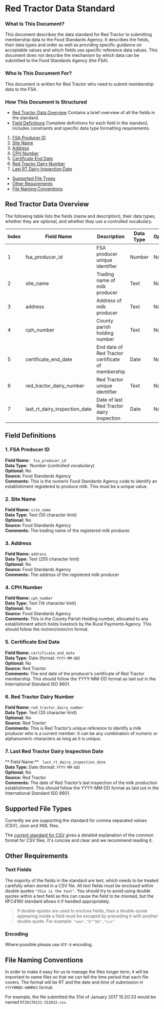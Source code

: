 # Red Tractor Data Standard
### What Is This Document?
This document describes the data standard for Red Tractor to submitting membership data to the Food Standards Agency. It describes the fields, their data types and order as well as providing specific guidance on acceptable values and which fields use specific reference data values.
This document does not describe the mechanism by which data can be submitted to the Food Standards Agency (the FSA).
### Who Is This Document For?
This document is written for Red Tractor who need to submit membership data to the FSA.
### How This Document Is Structured
- [Red Tractor Data Overview](#red-tractor-data-overview) Contains a brief overview of all the fields in the standard.  
- [Field Definitions](#field-definitions) Complete definitions for each field in the standard, includes constraints and specific data type formatting requirements.  
 1. [FSA Producer ID](#1-fsa-producer-id)
 2. [Site Name](#2-site-name)
 3. [Address](#3-address)
 4. [CPH Number](#4-cph-number)
 5. [Certificate End Date](#5-certificate-end-date)
 6. [Red Tractor Dairy Number](#8-red-tractor-dairy-number)
 7. [Last RT Dairy Inspection Date](#9-last-rt-dairy-inspection-date)
- [Supported File Types](#supported-file-types)
- [Other Requirements](#other-requirements)
- [File Naming Conventions](#file-naming-conventions)

## Red Tractor Data Overview
The following table lists the fields (name and description), their data types, whether they are optional, and whether they use a controlled vocabulary.


Index | Field Name | Description | Data Type | Optional | Controlled Vocabulary | Source
------|------------|-------------|-----------|----------|-----------------------|-------
1|fsa_producer_id|FSA producer unique identifier|Number|No|Yes|FSA
2|site_name|Trading name of milk producer|Text|No|No|FSA
3|address|Address of milk producer|Text|No|No|FSA
4|cph_number|County parish holding number|Text|No|Yes|FSA
5|certificate_end_date|End date of Red Tractor certificate of membership|Date|No|Yes|RT
6|red_tractor_dairy_number|Red Tractor unique identifier|Text|No|Yes|RT
7|last_rt_dairy_inspection_date|Date of last Red Tractor dairy inspection|Date|No|Yes|RT

## Field Definitions

### 1. FSA Producer ID
**Field Name:** ` fsa_producer_id`  
**Data Type:** `Number (controlled vocabulary)  
**Optional:** No  
**Source:** Food Standards Agency  
**Comments:** This is the numeric Food Standards Agency code to identify an establishment registered to produce milk. This must be a unique value.  

### 2. Site Name
**Field Name:** `site_name`  
**Data Type:** Text (50 character limit)  
**Optional:** No  
**Source:** Food Standards Agency  
**Comments:** The trading name of the registered milk producer.  

### 3. Address
**Field Name:** `address`  
**Data Type:** Text (255 character limit)  
**Optional:** No  
**Source:** Food Standards Agency  
**Comments:** The address of the registered milk producer  

### 4. CPH Number 
**Field Name:** `cph_number`  
**Data Type:** Text (14 character limit)  
**Optional:** No  
**Source:** Food Standards Agency  
**Comments:** This is the County Parish Holding number, allocated to any establishment which holds livestock by the Rural Payments Agency. This should follow the nn/nnn/nnnn/nn format.  

### 5. Certificate End Date
**Field Name:** `certificate_end_date`  
**Data Type:** Date (format: `YYYY-MM-DD`)  
**Optional:** No  
**Source:** Red Tractor  
**Comments:** The end date of the producer’s certificate of Red Tractor membership. This should follow the YYYY-MM-DD format as laid out in the International Standard ISO 8601.  

### 6. Red Tractor Dairy Number
**Field Name:** `red_tractor_dairy_number`  
**Data Type:** Text (20 character limit)  
**Optional:** No  
**Source:** Red Tractor  
**Comments:** This is Red Tractor’s unique reference to identify a milk producer who is a current member. It can be any combination of numeric or alphanumeric characters as long as it is unique.    

### 7. Last Red Tractor Dairy Inspection Date
** Field Name:** ` last_rt_dairy_inspection_date`  
**Data Type:** Date (format: `YYYY-MM-DD`)  
**Optional:** No  
**Source:** Red Tractor  
**Comments:** The date of Red Tractor’s last inspection of the milk production establishment. This should follow the YYYY-MM-DD format as laid out in the International Standard ISO 8601.  


## Supported File Types

Currently we are supporting the standard for comma separated values (CSV), Json and XML files.

The [current standard for CSV](https://tools.ietf.org/html/rfc4180) gives a detailed explanation of the common format for CSV files. It's concise and clear and we recommend reading it.

## Other Requirements

### Text Fields

The majority of the fields in the standard are text, which needs to be treated carefully when stored in a CSV file. All text fields must be enclosed within double quotes `"this is the text"`. You should try to avoid using double quotes within a text field as this can cause the field to be misread, but the RFC4180 standard allows it if handled appropriately.

>If double-quotes are used to enclose fields, then a double-quote appearing inside a field must be escaped by preceding it with another double quote. For example: `"aaa","b""bb","ccc"`

### Encoding

Where possible please use `UTF-8` encoding.

## File Naming Conventions

In order to make it easy for us to manage the files longer term, it will be important to name files so that we can tell the time period that each file covers. The format will be RT and the date and time of submission in `YYYYMMDD-HHMMSS` format.

For example, the file submitted the 31st of January 2017 15:20:33 would be named `RT20170131-152033.csv`.
